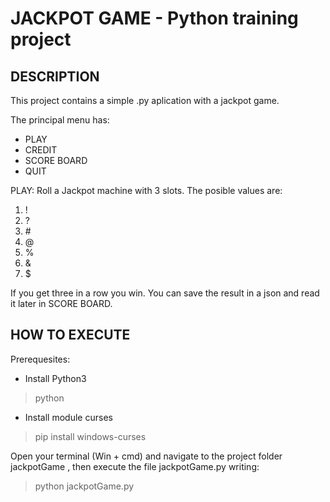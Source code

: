# JACKPOT GAME - Python training project

## DESCRIPTION
This project contains a simple .py aplication with a jackpot game.

The principal menu has:
* PLAY
* CREDIT
* SCORE BOARD
* QUIT

PLAY: Roll a Jackpot machine with 3 slots. The posible values are:
1. !
2. ?
3. \#
4. @
5. %
6. &
7. $

If you get three in a row you win.
You can save the result in a json and read it later in SCORE BOARD.

## HOW TO EXECUTE 
Prerequesites:
* Install Python3
> python
* Install module curses
> pip install windows-curses

Open your terminal (Win + cmd) and navigate to the project folder jackpotGame , then execute the file jackpotGame.py writing:
> python jackpotGame.py


